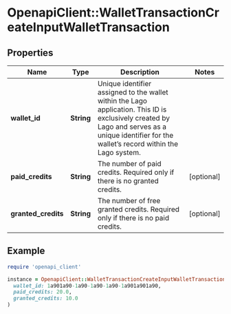# OpenapiClient::WalletTransactionCreateInputWalletTransaction

## Properties

| Name | Type | Description | Notes |
| ---- | ---- | ----------- | ----- |
| **wallet_id** | **String** | Unique identifier assigned to the wallet within the Lago application. This ID is exclusively created by Lago and serves as a unique identifier for the wallet’s record within the Lago system. |  |
| **paid_credits** | **String** | The number of paid credits. Required only if there is no granted credits. | [optional] |
| **granted_credits** | **String** | The number of free granted credits. Required only if there is no paid credits. | [optional] |

## Example

```ruby
require 'openapi_client'

instance = OpenapiClient::WalletTransactionCreateInputWalletTransaction.new(
  wallet_id: 1a901a90-1a90-1a90-1a90-1a901a901a90,
  paid_credits: 20.0,
  granted_credits: 10.0
)
```

